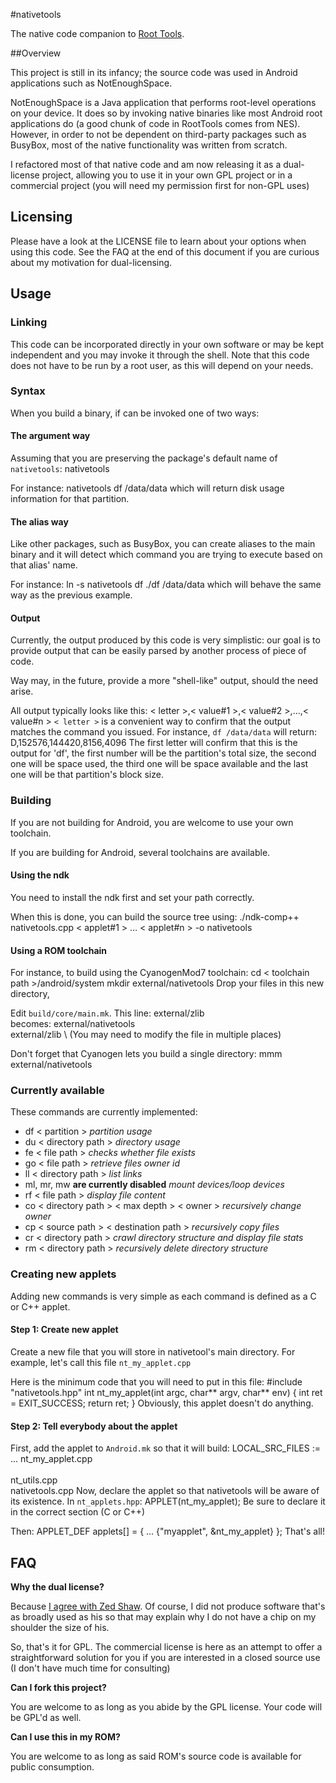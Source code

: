 #nativetools

The native code companion to [Root Tools](http://code.google.com/p/roottools/).

##Overview

This project is still in its infancy; the source code was used in Android applications such as NotEnoughSpace. 

NotEnoughSpace is a Java application that performs root-level operations on your device. It does so by invoking native binaries like most Android root applications do (a good chunk of code in RootTools comes from NES).
However, in order to not be dependent on third-party packages such as BusyBox, most of the native functionality was written from scratch.

I refactored most of that native code and am now releasing it as a dual-license project, allowing you to use it in your own GPL project or in a commercial project (you will need my permission first for non-GPL uses)

## Licensing

Please have a look at the LICENSE file to learn about your options when using this code. See the FAQ at the end of this document if you are curious about my motivation for dual-licensing.

## Usage

### Linking
This code can be incorporated directly in your own software or may be kept independent and you may invoke it through the shell. Note that this code does not have to be run by a root user, as this will depend on your needs.

### Syntax
When you build a binary, if can be invoked one of two ways:
#### The argument way
Assuming that you are preserving the package's default name of `nativetools`:
    nativetools <action name> <action parameters>

For instance:
    nativetools df /data/data
which will return disk usage information for that partition.
#### The alias way
Like other packages, such as BusyBox, you can create aliases to the main binary and it will detect which command you are trying to execute based on that alias' name.

For instance:
    ln -s nativetools df
    ./df /data/data
which will behave the same way as the previous example.
#### Output
Currently, the output produced by this code is very simplistic: our goal is to provide output that can be easily parsed by another process of piece of code.

Way may, in the future, provide a more "shell-like" output, should the need arise.

All output typically looks like this:
    < letter >,< value#1 >,< value#2 >,…,< value#n >
`< letter >` is a convenient way to confirm that the output matches the command you issued. For instance, `df /data/data` will return:
    D,152576,144420,8156,4096
The first letter will confirm that this is the output for 'df', the first number will be the partition's total size, the second one will be space used, the third one will be space available and the last one will be that partition's block size.
### Building
If you are not building for Android, you are welcome to use your own toolchain.

If you are building for Android, several toolchains are available.

#### Using the ndk
You need to install the ndk first and set your path correctly.

When this is done, you can build the source tree using:
    ./ndk-comp++ nativetools.cpp < applet#1 > … < applet#n > -o nativetools
#### Using a ROM toolchain
For instance, to build using the CyanogenMod7 toolchain:
    cd < toolchain path >/android/system
    mkdir external/nativetools
Drop your files in this new directory,

Edit `build/core/main.mk`. This line:
        external/zlib \
becomes:
        external/nativetools \
        external/zlib \ 
(You may need to modify the file in multiple places)

Don't forget that Cyanogen lets you build a single directory:
    mmm external/nativetools
    
### Currently available
These commands are currently implemented:

* df < partition > *partition usage*
* du < directory path > *directory usage*
* fe < file path > *checks whether file exists*
* go < file path > *retrieve files owner id*
* ll < directory path > *list links*
* ml, mr, mw **are currently disabled** *mount devices/loop devices*
* rf < file path > *display file content*
* co < directory path > < max depth > < owner > *recursively change owner*
* cp < source path > < destination path > *recursively copy files*
* cr < directory path > *crawl directory structure and display file stats*
* rm < directory path > *recursively delete directory structure*

### Creating new applets
Adding new commands is very simple as each command is defined as a C or C++ applet.

#### Step 1: Create new applet
Create a new file that you will store in nativetool's main directory. For example, let's call this file `nt_my_applet.cpp`

Here is the minimum code that you will need to put in this file:
    #include "nativetools.hpp"
    int nt_my_applet(int argc, char** argv, char** env) {
        int ret = EXIT_SUCCESS;
        return ret;
    }
Obviously, this applet doesn't do anything.
#### Step 2: Tell everybody about the applet
First, add the applet to `Android.mk` so that it will build:
    LOCAL_SRC_FILES := \
        ...
        nt_my_applet.cpp \
    	\
    	nt_utils.cpp \
    	nativetools.cpp
Now, declare the applet so that nativetools will be aware of its existence. In `nt_applets.hpp`:
	APPLET(nt_my_applet);
Be sure to declare it in the correct section (C or C++)

Then:
	APPLET_DEF applets[] = {
        …
        {"myapplet", &nt_my_applet}
    };
That's all!
## FAQ
**Why the dual license?**

Because [I agree with Zed Shaw](http://zedshaw.com/essays/why_i_gpl.html). Of course, I did not produce software that's as broadly used as his so that may explain why I do not have a chip on my shoulder the size of his.

So, that's it for GPL. The commercial license is here as an attempt to offer a straightforward solution for you if you are interested in a closed source use (I don't have much time for consulting)

**Can I fork this project?**

You are welcome to as long as you abide by the GPL license. Your code will be GPL'd as well.

**Can I use this in my ROM?**

You are welcome to as long as said ROM's source code is available for public consumption.
